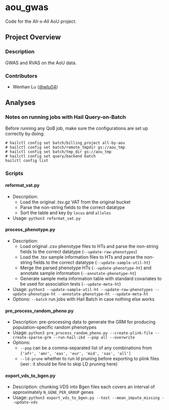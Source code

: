 # aou_gwas
Code for the All-x-All AoU project.

## Project Overview
### Description
GWAS and RVAS on the AoU data.

### Contributors
- Wenhan Lu ([@wlu04](https://github.com/wlu04))


## Analyses
### Notes on running jobs with Hail Query-on-Batch
Before running any QoB job, make sure the configurations are set up correctly by doing:
```
# hailctl config set batch/billing_project all-by-aou
# hailctl config set batch/remote_tmpdir gs://aou_tmp
# hailctl config set batch/tmp_dir gs://aou_tmp
# hailctl config set query/backend batch
hailctl config list
```


### Scripts
#### reformat_vat.py
- Description: 
  - Load the original .tsv.gz VAT from the original bucket
  - Parse the non-string fields to the correct datatype
  - Sort the table and key by `locus` and  `alleles`
- Usage: `python3 reformat_vat.py`

#### process_phenotype.py
- Description: 
  - Load original .csv phenotype files to HTs and parse the non-string fields to the correct datatype (`--update-raw-phenotypes`) 
  - Load the .tsv sample information files to HTs and parse the non-string fields to the correct datatype (`--update-sample-util-ht`)
  - Merge the parsed phenotype HTs (`--update-phenotype-ht`)  and annotate sample information (`--annotate-phenotype-ht`) 
  - Generate sample meta information table with standard covariates to be used for association tests (`--update-meta-ht`)
- Usage: `python3 --update-sample-util-ht --update-raw-phenotypes --update-phenotype-ht --annotate-phenotype-ht --update-meta-ht`
- Options: `--batch` run jobs with Hail Batch in case nothing else works
#### pre_process_random_pheno.py
- Description: pre-processing data to generate the GRM for producing population-specific random phenotypes
- Usage: `python3 pre_process_random_pheno.py --create-plink-file --create-sparse-grm --run-hail-ibd --pop all --overwrite`
- Options: 
  - `--pop` can be a comma-separated list of any combinations from `['afr', 'amr', 'eas', 'eur', 'mid', 'sas', 'all']`
  - `--ld-prune` whether to run ld pruning before exporting to plink files (*wei* : it should be fine to skip LD pruning here)
#### export_vds_to_bgen.py
- Description: chunking VDS into Bgen files each covers an interval of approximately `N_GENE_PER_GROUP` genes
- Usage: `python3 export_vds_to_bgen.py --test --mean_impute_missing --update-vds`